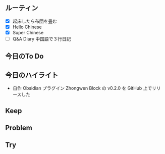 ## ルーティン
- [x] 起床したら布団を畳む
- [x] Hello Chinese
- [x] Super Chinese
- [ ] Q&A Diary 中国語で３行日記
## 今日のTo Do
## 今日のハイライト
- 自作 Obsidian プラグイン Zhongwen Block の v0.2.0 を GitHub 上でリリースした
## Keep
## Problem
## Try
